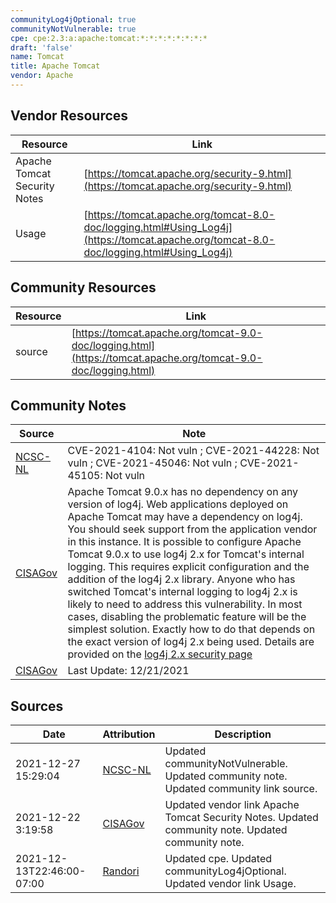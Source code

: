 ```yaml
---
communityLog4jOptional: true
communityNotVulnerable: true
cpe: cpe:2.3:a:apache:tomcat:*:*:*:*:*:*:*:*
draft: 'false'
name: Tomcat
title: Apache Tomcat
vendor: Apache
---
```


## Vendor Resources
| Resource | Link |
| --- | --- |
| Apache Tomcat Security Notes | [https://tomcat.apache.org/security-9.html](https://tomcat.apache.org/security-9.html) |
| Usage | [https://tomcat.apache.org/tomcat-8.0-doc/logging.html#Using_Log4j](https://tomcat.apache.org/tomcat-8.0-doc/logging.html#Using_Log4j) |

## Community Resources
| Resource | Link |
| --- | --- |
| source | [https://tomcat.apache.org/tomcat-9.0-doc/logging.html](https://tomcat.apache.org/tomcat-9.0-doc/logging.html) |

## Community Notes
| Source | Note |
| --- | --- |
| [NCSC-NL](https://github.com/NCSC-NL/log4shell/blob/main/software/README.md) | CVE-2021-4104: Not vuln ; CVE-2021-44228: Not vuln ; CVE-2021-45046: Not vuln ; CVE-2021-45105: Not vuln </ul> |
| [CISAGov](https://raw.githubusercontent.com/cisagov/log4j-affected-db/develop/README.md) | Apache Tomcat 9.0.x has no dependency on any version of log4j. Web applications deployed on Apache Tomcat may have a dependency on log4j. You should seek support from the application vendor in this instance. It is possible to configure Apache Tomcat 9.0.x to use log4j 2.x for Tomcat's internal logging. This requires explicit configuration and the addition of the log4j 2.x library. Anyone who has switched Tomcat's internal logging to log4j 2.x is likely to need to address this vulnerability. In most cases, disabling the problematic feature will be the simplest solution. Exactly how to do that depends on the exact version of log4j 2.x being used. Details are provided on the [log4j 2.x security page](https://logging.apache.org/log4j/2.x/security.html) |
| [CISAGov](https://raw.githubusercontent.com/cisagov/log4j-affected-db/develop/README.md) | Last Update: 12/21/2021 |

## Sources
| Date | Attribution | Description |
| --- | --- | --- |
| 2021-12-27 15:29:04 | [NCSC-NL](https://github.com/NCSC-NL/log4shell/blob/main/software/README.md) | Updated communityNotVulnerable. Updated community note. Updated community link source.  |
| 2021-12-22 3:19:58 | [CISAGov](https://raw.githubusercontent.com/cisagov/log4j-affected-db/develop/README.md) | Updated vendor link Apache Tomcat Security Notes. Updated community note. Updated community note.  |
| 2021-12-13T22:46:00-07:00 | [Randori](https://www.randori.com/log4j/) | Updated cpe. Updated communityLog4jOptional. Updated vendor link Usage.  |
